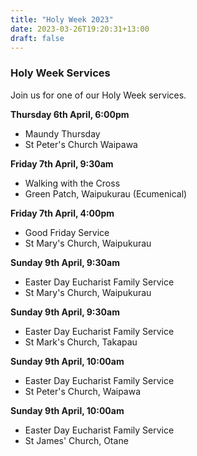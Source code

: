 ```yaml
---
title: "Holy Week 2023"
date: 2023-03-26T19:20:31+13:00
draft: false
---
```


### Holy Week Services

Join us for one of our Holy Week services.

**Thursday 6th April, 6:00pm**
* Maundy Thursday
* St Peter's Church Waipawa

**Friday 7th April, 9:30am**
* Walking with the Cross
* Green Patch, Waipukurau (Ecumenical)

**Friday 7th April, 4:00pm**
* Good Friday Service
* St Mary's Church, Waipukurau

**Sunday 9th April, 9:30am**
* Easter Day Eucharist Family Service
* St Mary's Church, Waipukurau

**Sunday 9th April, 9:30am**
* Easter Day Eucharist Family Service
* St Mark's Church, Takapau

**Sunday 9th April, 10:00am**
* Easter Day Eucharist Family Service
* St Peter's Church, Waipawa

**Sunday 9th April, 10:00am**
* Easter Day Eucharist Family Service
* St James' Church, Otane